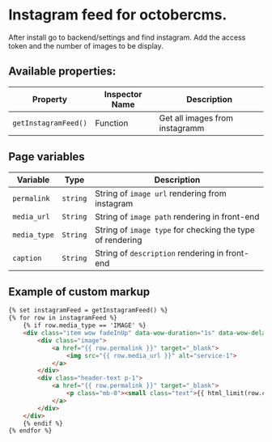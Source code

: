 # Instagram feed for octobercms.

After install go to backend/settings and find instagram.
Add the access token and the number of images to be display.

## Available properties:
Property | Inspector Name | Description
-------- | -------------- | -----------
`getInstagramFeed()`| Function| Get all images from instagramm


## Page variables
Variable | Type | Description
-------- | ---- | -----------
`permalink` | `string` | String of `image url` rendering from instagram
`media_url`	 | `String` | String of `image path` rendering in front-end
`media_type`	 | `String` | String of `image type` for checking the type of rendering
`caption`	 | `String` | String of `description` rendering in front-end


## Example of custom markup

```html
{% set instagramFeed = getInstagramFeed() %}
{% for row in instagramFeed %}
    {% if row.media_type == 'IMAGE' %}
    <div class="item wow fadeInUp" data-wow-duration="1s" data-wow-delay=".3s">
        <div class="image">
            <a href="{{ row.permalink }}" target="_blank">
                <img src="{{ row.media_url }}" alt="service-1">
            </a>
        </div>
        <div class="header-text p-1">
            <a href="{{ row.permalink }}" target="_blank">
                <p class="mb-0"><small class="text">{{ html_limit(row.caption, 55) }}{{ row.caption|length > 55 ? '...' }}</small></p>
            </a>
        </div>
    </div>
    {% endif %}
{% endfor %}
```
